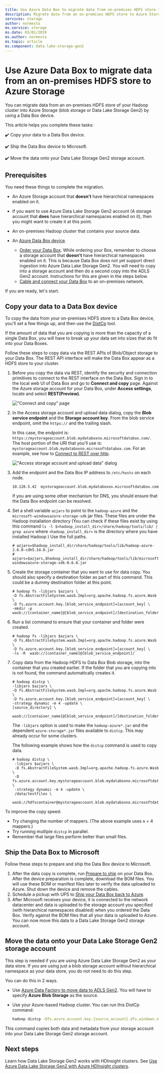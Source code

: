 ```yaml
---
title: Use Azure Data Box to migrate data from on-premises HDFS store to Azure Storage
description: Migrate data from an on-premises HDFS store to Azure Storage
services: storage
author: normesta
ms.service: storage
ms.date: 03/01/2019
ms.author: normesta
ms.topic: article
ms.component: data-lake-storage-gen2
---
```


# Use Azure Data Box to migrate data from an on-premises HDFS store to Azure Storage

You can migrate data from an on-premises HDFS store of your Hadoop cluster into Azure Storage (blob storage or Data Lake Storage Gen2) by using a Data Box device.

This article helps you complete these tasks:

:heavy_check_mark: Copy your data to a Data Box device.

:heavy_check_mark: Ship the Data Box device to Microsoft.

:heavy_check_mark: Move the data onto your Data Lake Storage Gen2 storage account.

## Prerequisites

You need these things to complete the migration.

* An Azure Storage account that **doesn't** have hierarchical namespaces enabled on it.

* If you want to use Azure Data Lake Storage Gen2 account (A storage account that **does** have hierarchical namespaces enabled on it), then you might want to create it at this point.

* An on-premises Hadoop cluster that contains your source data.

* An [Azure Data Box device](https://azure.microsoft.com/services/storage/databox/). 

    - [Order your Data Box](https://docs.microsoft.com/azure/databox/data-box-deploy-ordered). While ordering your Box, remember to choose a storage account that **doesn't** have hierarchical namespaces enabled on it. This is because Data Box does not yet support direct ingestion into Azure Data Lake Storage Gen2. You will need to copy into a storage account and then do a second copy into the ADLS Gen2 account. Instructions for this are given in the steps below.
    - [Cable and connect your Data Box](https://docs.microsoft.com/azure/databox/data-box-deploy-set-up) to an on-premises network.

If you are ready, let's start.

## Copy your data to a Data Box device

To copy the data from your on-premises HDFS store to a Data Box device, you'll set a few things up, and then use the [DistCp](https://hadoop.apache.org/docs/stable/hadoop-distcp/DistCp.html) tool.

If the amount of data that you are copying is more than the capacity of a single Data Box, you will have to break up your data set into sizes that do fit into your Data Boxes.

Follow these steps to copy data via the REST APIs of Blob/Object storage to your Data Box. The REST API interface will make the Data Box appear as a HDFS store to your cluster. 


1. Before you copy the data via REST, identify the security and connection primitives to connect to the REST interface on the Data Box. Sign in to the local web UI of Data Box and go to **Connect and copy** page. Against the Azure storage account for your Data Box, under **Access settings**, locate and select **REST(Preview)**.

    !["Connect and copy" page](media/data-lake-storage-migrate-on-premises-HDFS-cluster/data-box-connect-rest.png)

2. In the Access storage account and upload data dialog, copy the **Blob service endpoint** and the **Storage account key**. From the blob service endpoint, omit the `https://` and the trailing slash.

    In this case, the endpoint is: `https://mystorageaccount.blob.mydataboxno.microsoftdatabox.com/`. The host portion of the URI that you'll use is: `mystorageaccount.blob.mydataboxno.microsoftdatabox.com`. For an example, see how to [Connect to REST over http](/azure/databox/data-box-deploy-copy-data-via-rest). 

     !["Access storage account and upload data" dialog](media/data-lake-storage-migrate-on-premises-HDFS-cluster/data-box-connection-string-http.png)

3. Add the endpoint and the Data Box IP address to `/etc/hosts` on each node.

    ```    
    10.128.5.42  mystorageaccount.blob.mydataboxno.microsoftdatabox.com
    ```
    If you are using some other mechanism for DNS, you should ensure that the Data Box endpoint can be resolved.
    
4. Set a shell variable `azjars` to point to the `hadoop-azure` and the `microsoft-windowsazure-storage-sdk` jar files. These files are under the Hadoop installation directory (You can check if these files exist by using this command `ls -l $<hadoop_install_dir>/share/hadoop/tools/lib/ | grep azure` where `<hadoop_install_dir>` is the directory where you have installed Hadoop  ) Use the full paths. 
    
    ```
    # azjars=$hadoop_install_dir/share/hadoop/tools/lib/hadoop-azure-2.6.0-cdh5.14.0.jar
    # azjars=$azjars,$hadoop_install_dir/share/hadoop/tools/lib/microsoft-windowsazure-storage-sdk-0.6.0.jar
    ```

5. Create the storage container that you want to use for data copy. You should also specify a destination folder as part of this command. This could be a dummy destination folder at this point.

    ```
    # hadoop fs -libjars $azjars \
    -D fs.AbstractFileSystem.wasb.Impl=org.apache.hadoop.fs.azure.Wasb \
    -D fs.azure.account.key.[blob_service_endpoint]=[account_key] \
    -mkdir -p  wasb://[container_name]@[blob_service_endpoint]/[destination_folder]
    ```

6. Run a list command to ensure that your container and folder were created.

    ```
    # hadoop fs -libjars $azjars \
    -D fs.AbstractFileSystem.wasb.Impl=org.apache.hadoop.fs.azure.Wasb \
    -D fs.azure.account.key.[blob_service_endpoint]=[account_key] \
    -ls -R  wasb://[container_name]@[blob_service_endpoint]/
    ```

7. Copy data from the Hadoop HDFS to Data Box Blob storage, into the container that you created earlier. If the folder that you are copying into is not found, the command automatically creates it.

    ```
    # hadoop distcp \
    -libjars $azjars \
    -D fs.AbstractFileSystem.wasb.Impl=org.apache.hadoop.fs.azure.Wasb \
    -D fs.azure.account.key.[blob_service_endpoint]=[account_key] \
    -strategy dynamic -m 4 -update \
    [source_directory] \
           wasb://[container_name]@[blob_service_endpoint]/[destination_folder]       
    ```
   The `-libjars` option is used to make the `hadoop-azure*.jar` and the dependent `azure-storage*.jar` files available to `distcp`. This    may already occur for some clusters.
   
   The following example shows how the `distcp` command is used to copy data.
   
   ```
   # hadoop distcp \
    -libjars $azjars \
    -D fs.AbstractFileSystem.wasb.Impl=org.apache.hadoop.fs.azure.Wasb \
    -D fs.azure.account.key.mystorageaccount.blob.mydataboxno.microsoftdatabox.com=myaccountkey \
    -strategy dynamic -m 4 -update \
    /data/testfiles \
    wasb://hdfscontainer@mystorageaccount.blob.mydataboxno.microsoftdatabox.com/testfiles
   ```
  
To improve the copy speed:
- Try changing the number of mappers. (The above example uses `m` = 4 mappers.)
- Try running mutliple `distcp` in parallel.
- Remember that large files perform better than small files.       
    
## Ship the Data Box to Microsoft

Follow these steps to prepare and ship the Data Box device to Microsoft.

1. After the data copy is complete, run [Prepare to ship](https://docs.microsoft.com/azure/databox/data-box-deploy-copy-data-via-rest) on your Data Box. After the device preparation is complete, download the BOM files. You will use these BOM or manifest files later to verify the data uploaded to Azure. Shut down the device and remove the cables. 
2.	Schedule a pickup with UPS to [Ship your Data Box back to Azure](https://docs.microsoft.com/azure/databox/data-box-deploy-picked-up). 
3.	After Microsoft receives your device, it is connected to the network datacenter and data is uploaded to the storage account you specified (with hierarchical namespaces disabled) when you ordered the Data Box. Verify against the BOM files that all your data is uploaded to Azure. You can now move this data to a Data Lake Storage Gen2 storage account.

## Move the data onto your Data Lake Storage Gen2 storage account

This step is needed if you are using Azure Data Lake Storage Gen2 as your data store. If you are using just a blob storage account without hierarchical namespace as your data store, you do not need to do this step.

You can do this in 2 ways. 

- Use [Azure Data Factory to move data to ADLS Gen2](https://docs.microsoft.com/azure/data-factory/load-azure-data-lake-storage-gen2). You will have to specify **Azure Blob Storage** as the source.

- Use your Azure-based Hadoop cluster. You can run this DistCp command:

    ```bash
    hadoop distcp -Dfs.azure.account.key.{source_account}.dfs.windows.net={source_account_key} abfs://{source_container} @{source_account}.dfs.windows.net/[path] abfs://{dest_container}@{dest_account}.dfs.windows.net/[path]
    ```

This command copies both data and metadata from your storage account into your Data Lake Storage Gen2 storage account.

## Next steps

Learn how Data Lake Storage Gen2 works with HDInsight clusters. See [Use Azure Data Lake Storage Gen2 with Azure HDInsight clusters](../../hdinsight/hdinsight-hadoop-use-data-lake-storage-gen2.md).

